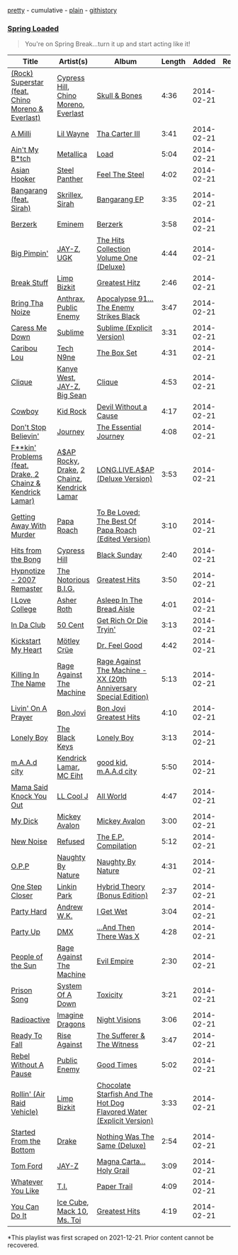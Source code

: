 [pretty](/playlists/pretty/37i9dQZF1DWTLlRxFAxbpj.md) - cumulative - [plain](/playlists/plain/37i9dQZF1DWTLlRxFAxbpj) - [githistory](https://github.githistory.xyz/mackorone/spotify-playlist-archive/blob/main/playlists/plain/37i9dQZF1DWTLlRxFAxbpj)

### [Spring Loaded](https://open.spotify.com/playlist/71CyiFhCCLykEokdnepQoU)

> You're on Spring Break...turn it up and start acting like it!

| Title | Artist(s) | Album | Length | Added | Removed |
|---|---|---|---|---|---|
| [\(Rock\) Superstar \(feat\. Chino Moreno & Everlast\)](https://open.spotify.com/track/5hYr8yRbQLFE20oS7Mi3T2) | [Cypress Hill](https://open.spotify.com/artist/4P0dddbxPil35MNN9G2MEX), [Chino Moreno](https://open.spotify.com/artist/0Wfo0pd0KC47vx7uUEVOQ9), [Everlast](https://open.spotify.com/artist/14ZxDAK6ITtZZqPdiWrvSn) | [Skull & Bones](https://open.spotify.com/album/31XG9UWJIXSXSsPUEsh3D2) | 4:36 | 2014-02-21 |  |
| [A Milli](https://open.spotify.com/track/6ScJMrlpiLfZUGtWp4QIVt) | [Lil Wayne](https://open.spotify.com/artist/55Aa2cqylxrFIXC767Z865) | [Tha Carter III](https://open.spotify.com/album/5BGzOpea6At0Nd7tYtYZOP) | 3:41 | 2014-02-21 |  |
| [Ain't My B\*tch](https://open.spotify.com/track/2aWaXzlYMeDeqxbnVErhOB) | [Metallica](https://open.spotify.com/artist/2ye2Wgw4gimLv2eAKyk1NB) | [Load](https://open.spotify.com/album/2MD9zkmkFbrVyWy23nnAZQ) | 5:04 | 2014-02-21 |  |
| [Asian Hooker](https://open.spotify.com/track/4Jaq2AFMgvXl35t6AjctAn) | [Steel Panther](https://open.spotify.com/artist/3l02WF362j1oHOurzuseBv) | [Feel The Steel](https://open.spotify.com/album/6RqKEPUHvfSB7jhMomUv67) | 4:02 | 2014-02-21 |  |
| [Bangarang \(feat\. Sirah\)](https://open.spotify.com/track/6VRhkROS2SZHGlp0pxndbJ) | [Skrillex](https://open.spotify.com/artist/5he5w2lnU9x7JFhnwcekXX), [Sirah](https://open.spotify.com/artist/3oAazIwC0nAYkOKVQPUC38) | [Bangarang EP](https://open.spotify.com/album/5XJ2NeBxZP3HFM8VoBQEUe) | 3:35 | 2014-02-21 |  |
| [Berzerk](https://open.spotify.com/track/3dkKXwgAmYTf2TwYds2E12) | [Eminem](https://open.spotify.com/artist/7dGJo4pcD2V6oG8kP0tJRR) | [Berzerk](https://open.spotify.com/album/0xEWUkOA3GI7BJdtzTYRWR) | 3:58 | 2014-02-21 |  |
| [Big Pimpin'](https://open.spotify.com/track/3dzjjQChozuS8wOOen1ypj) | [JAY\-Z](https://open.spotify.com/artist/3nFkdlSjzX9mRTtwJOzDYB), [UGK](https://open.spotify.com/artist/6ZhjJOJXXwnPS8PrXdmjLw) | [The Hits Collection Volume One \(Deluxe\)](https://open.spotify.com/album/0z3nweFUGrzH2UZ0pohPAn) | 4:44 | 2014-02-21 |  |
| [Break Stuff](https://open.spotify.com/track/2YC6ET3q1F29B0V7UcPV70) | [Limp Bizkit](https://open.spotify.com/artist/165ZgPlLkK7bf5bDoFc6Sb) | [Greatest Hitz](https://open.spotify.com/album/50na3UenOpUOS1uuWXM0AY) | 2:46 | 2014-02-21 |  |
| [Bring Tha Noize](https://open.spotify.com/track/00cbPJvsvWKM7v2XJ7iUSz) | [Anthrax](https://open.spotify.com/artist/3JysSUOyfVs1UQ0UaESheP), [Public Enemy](https://open.spotify.com/artist/6Mo9PoU6svvhgEum7wh2Nd) | [Apocalypse 91… The Enemy Strikes Black](https://open.spotify.com/album/5ltI5LucgdKVtR0K63PLDs) | 3:47 | 2014-02-21 |  |
| [Caress Me Down](https://open.spotify.com/track/0wWjWihr46S1gOB6KC2he3) | [Sublime](https://open.spotify.com/artist/0EdvGhlC1FkGItLOWQzG4J) | [Sublime \(Explicit Version\)](https://open.spotify.com/album/5dwkpREUiLdmPLy4POzFSa) | 3:31 | 2014-02-21 |  |
| [Caribou Lou](https://open.spotify.com/track/1mytsIyjBx3Pp1wiZ8NwgU) | [Tech N9ne](https://open.spotify.com/artist/6UBA15slIuadJ8h2lPRPos) | [The Box Set](https://open.spotify.com/album/2awFzXtI2kddQBCmpxkzi1) | 4:31 | 2014-02-21 |  |
| [Clique](https://open.spotify.com/track/3rbNV2GI8Vtd8byhUtXZID) | [Kanye West](https://open.spotify.com/artist/5K4W6rqBFWDnAN6FQUkS6x), [JAY\-Z](https://open.spotify.com/artist/3nFkdlSjzX9mRTtwJOzDYB), [Big Sean](https://open.spotify.com/artist/0c173mlxpT3dSFRgMO8XPh) | [Clique](https://open.spotify.com/album/2ZQcUtW7OGSsd6LQNcYQoh) | 4:53 | 2014-02-21 |  |
| [Cowboy](https://open.spotify.com/track/19LT4ZUEeoUdimKE04WJJg) | [Kid Rock](https://open.spotify.com/artist/7dOBabd5O4CvKrg4iriHTM) | [Devil Without a Cause](https://open.spotify.com/album/7nFlAxnXMrQRpM1R80pKQm) | 4:17 | 2014-02-21 |  |
| [Don't Stop Believin'](https://open.spotify.com/track/77NNZQSqzLNqh2A9JhLRkg) | [Journey](https://open.spotify.com/artist/0rvjqX7ttXeg3mTy8Xscbt) | [The Essential Journey](https://open.spotify.com/album/5pfpXvoJtSIFrbPIoBEv3R) | 4:08 | 2014-02-21 |  |
| [F\*\*kin' Problems \(feat\. Drake, 2 Chainz & Kendrick Lamar\)](https://open.spotify.com/track/4XoP1AkbOurU9CeZ2rMEz2) | [A$AP Rocky](https://open.spotify.com/artist/13ubrt8QOOCPljQ2FL1Kca), [Drake](https://open.spotify.com/artist/3TVXtAsR1Inumwj472S9r4), [2 Chainz](https://open.spotify.com/artist/17lzZA2AlOHwCwFALHttmp), [Kendrick Lamar](https://open.spotify.com/artist/2YZyLoL8N0Wb9xBt1NhZWg) | [LONG.LIVE.A$AP \(Deluxe Version\)](https://open.spotify.com/album/1E1eyI5uGllppJZCxNoF9w) | 3:53 | 2014-02-21 |  |
| [Getting Away With Murder](https://open.spotify.com/track/02MjAy2BTPTdqO19O5VtHO) | [Papa Roach](https://open.spotify.com/artist/4RddZ3iHvSpGV4dvATac9X) | [To Be Loved: The Best Of Papa Roach \(Edited Version\)](https://open.spotify.com/album/2BQRh21x0fb5E2Qe2udARG) | 3:10 | 2014-02-21 |  |
| [Hits from the Bong](https://open.spotify.com/track/1BZPxM9mXiSwlxOKJRo17Y) | [Cypress Hill](https://open.spotify.com/artist/4P0dddbxPil35MNN9G2MEX) | [Black Sunday](https://open.spotify.com/album/5NW6qqGJwDv1AYJt2CJfzw) | 2:40 | 2014-02-21 |  |
| [Hypnotize \- 2007 Remaster](https://open.spotify.com/track/6Tsu3OsuMz4KEGKbOYd6A0) | [The Notorious B.I.G.](https://open.spotify.com/artist/5me0Irg2ANcsgc93uaYrpb) | [Greatest Hits](https://open.spotify.com/album/5XqEf16OrHdmMoNS1b6WDg) | 3:50 | 2014-02-21 |  |
| [I Love College](https://open.spotify.com/track/1akgiRM3mN2nxu2AX6ACCW) | [Asher Roth](https://open.spotify.com/artist/1wgY8huggK60P5nvYrwcYT) | [Asleep In The Bread Aisle](https://open.spotify.com/album/6QCSrh0eusuJrRpYjnmtTN) | 4:01 | 2014-02-21 |  |
| [In Da Club](https://open.spotify.com/track/4RY96Asd9IefaL3X4LOLZ8) | [50 Cent](https://open.spotify.com/artist/3q7HBObVc0L8jNeTe5Gofh) | [Get Rich Or Die Tryin'](https://open.spotify.com/album/4ycNE7y1rp5215g1kkqk1P) | 3:13 | 2014-02-21 |  |
| [Kickstart My Heart](https://open.spotify.com/track/4lt3cXW4RkvkHRG4x3K3P4) | [Mötley Crüe](https://open.spotify.com/artist/0cc6vw3VN8YlIcvr1v7tBL) | [Dr\. Feel Good](https://open.spotify.com/album/3RhyN522lhBDZSbi7Axl9z) | 4:42 | 2014-02-21 |  |
| [Killing In The Name](https://open.spotify.com/track/59WN2psjkt1tyaxjspN8fp) | [Rage Against The Machine](https://open.spotify.com/artist/2d0hyoQ5ynDBnkvAbJKORj) | [Rage Against The Machine \- XX \(20th Anniversary Special Edition\)](https://open.spotify.com/album/4Io5vWtmV1rFj4yirKb4y4) | 5:13 | 2014-02-21 |  |
| [Livin' On A Prayer](https://open.spotify.com/track/7qQnBfwXrw2tZNFG4Uf57N) | [Bon Jovi](https://open.spotify.com/artist/58lV9VcRSjABbAbfWS6skp) | [Bon Jovi Greatest Hits](https://open.spotify.com/album/0C8Poy7zwJ1kQh2sldyvHm) | 4:10 | 2014-02-21 |  |
| [Lonely Boy](https://open.spotify.com/track/3dOAXUx7I1qnzWzxdnsyB8) | [The Black Keys](https://open.spotify.com/artist/7mnBLXK823vNxN3UWB7Gfz) | [Lonely Boy](https://open.spotify.com/album/2uGi7bQZU5My0k1UGJQRz2) | 3:13 | 2014-02-21 |  |
| [m.A.A.d city](https://open.spotify.com/track/439TlnnznSiBbQbgXiBqAd) | [Kendrick Lamar](https://open.spotify.com/artist/2YZyLoL8N0Wb9xBt1NhZWg), [MC Eiht](https://open.spotify.com/artist/4XqfpACObRB5AsBcUYjL8X) | [good kid, m.A.A.d city](https://open.spotify.com/album/6PBZN8cbwkqm1ERj2BGXJ1) | 5:50 | 2014-02-21 |  |
| [Mama Said Knock You Out](https://open.spotify.com/track/6dQJI4hFolhMnZhSHxkuGc) | [LL Cool J](https://open.spotify.com/artist/1P8IfcNKwrkQP5xJWuhaOC) | [All World](https://open.spotify.com/album/75oGBjE0TVxgdiXhU6J20M) | 4:47 | 2014-02-21 |  |
| [My Dick](https://open.spotify.com/track/2tN2Kvzm2ITh1jnMKjjWBZ) | [Mickey Avalon](https://open.spotify.com/artist/546WiMGysEqWZTzP8hJvB2) | [Mickey Avalon](https://open.spotify.com/album/3UG9rC8sFazZjbzCsS4tWV) | 3:00 | 2014-02-21 |  |
| [New Noise](https://open.spotify.com/track/34uKquOrQLgzBsUbFTkMTc) | [Refused](https://open.spotify.com/artist/5sdxGvwxI1TkTA6Pu2jnTb) | [The E.P\. Compilation](https://open.spotify.com/album/7MVTDj6SVvfGIa8EUnyYKG) | 5:12 | 2014-02-21 |  |
| [O.P.P](https://open.spotify.com/track/2XKNIzuVL2aOlzGUiPkctF) | [Naughty By Nature](https://open.spotify.com/artist/4Otx4bRLSfpah5kX8hdgDC) | [Naughty By Nature](https://open.spotify.com/album/2H7Jaj9pImVL0joBznLZTO) | 4:31 | 2014-02-21 |  |
| [One Step Closer](https://open.spotify.com/track/3K4HG9evC7dg3N0R9cYqk4) | [Linkin Park](https://open.spotify.com/artist/6XyY86QOPPrYVGvF9ch6wz) | [Hybrid Theory \(Bonus Edition\)](https://open.spotify.com/album/6hPkbAV3ZXpGZBGUvL6jVM) | 2:37 | 2014-02-21 |  |
| [Party Hard](https://open.spotify.com/track/0E0bZtTG39K95uRjqBo1Mx) | [Andrew W.K.](https://open.spotify.com/artist/4YJR4xviDKHoelt9WKHlBa) | [I Get Wet](https://open.spotify.com/album/6BQMUDC55fjjnApdWtZYZM) | 3:04 | 2014-02-21 |  |
| [Party Up](https://open.spotify.com/track/4MxZW1XEcPuIZmkANsJabC) | [DMX](https://open.spotify.com/artist/1HwM5zlC5qNWhJtM00yXzG) | [...And Then There Was X](https://open.spotify.com/album/10memku7dGZY14rvvlNpPv) | 4:28 | 2014-02-21 |  |
| [People of the Sun](https://open.spotify.com/track/3QjQp2bfAvLTCSi8Zhzqis) | [Rage Against The Machine](https://open.spotify.com/artist/2d0hyoQ5ynDBnkvAbJKORj) | [Evil Empire](https://open.spotify.com/album/24E6rDvGDuYFjlGewp4ntF) | 2:30 | 2014-02-21 |  |
| [Prison Song](https://open.spotify.com/track/3AwLxSqo1jOOMpNsgxqRNE) | [System Of A Down](https://open.spotify.com/artist/5eAWCfyUhZtHHtBdNk56l1) | [Toxicity](https://open.spotify.com/album/6jWde94ln40epKIQCd8XUh) | 3:21 | 2014-02-21 |  |
| [Radioactive](https://open.spotify.com/track/4G8gkOterJn0Ywt6uhqbhp) | [Imagine Dragons](https://open.spotify.com/artist/53XhwfbYqKCa1cC15pYq2q) | [Night Visions](https://open.spotify.com/album/6htgf3qv7vGcsdxLCDxKp8) | 3:06 | 2014-02-21 |  |
| [Ready To Fall](https://open.spotify.com/track/2r1yo1u0PHegpetacdrHh2) | [Rise Against](https://open.spotify.com/artist/6Wr3hh341P84m3EI8qdn9O) | [The Sufferer & The Witness](https://open.spotify.com/album/1VZ0i4vJ0AkPbmpuaktZMJ) | 3:47 | 2014-02-21 |  |
| [Rebel Without A Pause](https://open.spotify.com/track/0OOm7QUFScRpcgXuSakyvQ) | [Public Enemy](https://open.spotify.com/artist/6Mo9PoU6svvhgEum7wh2Nd) | [Good Times](https://open.spotify.com/album/6dnBh2GSty4rj4SD6W1GoF) | 5:02 | 2014-02-21 |  |
| [Rollin' \(Air Raid Vehicle\)](https://open.spotify.com/track/0sN55XoXq7dOxP62PzMqFN) | [Limp Bizkit](https://open.spotify.com/artist/165ZgPlLkK7bf5bDoFc6Sb) | [Chocolate Starfish And The Hot Dog Flavored Water \(Explicit Version\)](https://open.spotify.com/album/7McxSOyMEbKhHlCqBIaQ6w) | 3:33 | 2014-02-21 |  |
| [Started From the Bottom](https://open.spotify.com/track/6V2D8Lls36APk0THDjBDfE) | [Drake](https://open.spotify.com/artist/3TVXtAsR1Inumwj472S9r4) | [Nothing Was The Same \(Deluxe\)](https://open.spotify.com/album/2gXTTQ713nCELgPOS0qWyt) | 2:54 | 2014-02-21 |  |
| [Tom Ford](https://open.spotify.com/track/1PNGJBI1Lx0h8QCpkHKZLU) | [JAY\-Z](https://open.spotify.com/artist/3nFkdlSjzX9mRTtwJOzDYB) | [Magna Carta..\. Holy Grail](https://open.spotify.com/album/0OTjYdGtP7AbwOwbYsGhyi) | 3:09 | 2014-02-21 |  |
| [Whatever You Like](https://open.spotify.com/track/3tvWMBIblzT5FSjKtIeRR1) | [T.I.](https://open.spotify.com/artist/4OBJLual30L7gRl5UkeRcT) | [Paper Trail](https://open.spotify.com/album/68E0atuSszPQYckBQ6cQnv) | 4:09 | 2014-02-21 |  |
| [You Can Do It](https://open.spotify.com/track/6g1PQiyoaop6ktk2TLchtR) | [Ice Cube](https://open.spotify.com/artist/3Mcii5XWf6E0lrY3Uky4cA), [Mack 10](https://open.spotify.com/artist/3USpNaxpX1iNqNnQWqg9ob), [Ms\. Toi](https://open.spotify.com/artist/5h6zIU8cm6UzAaHsjXmNKl) | [Greatest Hits](https://open.spotify.com/album/7EPmezGIzLHj7LeTtLYhJZ) | 4:19 | 2014-02-21 |  |

\*This playlist was first scraped on 2021-12-21. Prior content cannot be recovered.
